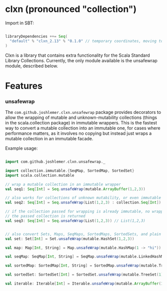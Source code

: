 # clxn (pronounced "collection")

Import in SBT:
```scala

libraryDependencies ++= Seq(
  "default" % "clxn_2.13" % "0.1.0" // temporary coordinates, moving to jcenter shortly
)
```
Clxn is a library that contains extra functionality for the Scala Standard Library Collections. Currently, the only module available is the unsafewrap module, described below. 


# Features

### unsafewrap

The `com.github.joshlemer.clxn.unsafewrap` package provides decorators to allow the wrapping of mutable and unknown-mutability collections (things in the scala.collection package) in immutable wrappers. This is the fastest way to convert a mutable collection into an immutable one, for cases where performance matters, as it involves no copying but instead just wraps a mutable collection in an immutable facade.

Example usage: 

```scala

import com.github.joshlemer.clxn.unsafewrap._

import collection.immutable.{SeqMap, SortedMap, SortedSet}
import scala.collection.mutable

// wrap a mutable collection in an immutable wrapper
val seq1: Seq[Int] = Seq.unsafeWrap(mutable.ArrayBuffer(1,2,3)) 

// also works for collections of unknown mutability, or even immutable collections
val seq2: Seq[Int] = Seq.unsafeWrap(List(1,2,3) : collection.Seq[Int]) 

// if the collection passed for wrapping is already immutable, no wrapping is applied. 
// the passed collection is returned
val seq3: Seq[Int] = Seq.unsafeWrap(List(1,2,3)) // List(1,2,3)


// also convert Sets, Maps, SeqMaps, SortedMaps, SortedSets, and plain old Iterabls
val set: Set[Int] = Set.unsafeWrap(mutable.HashSet(1,2,3))

val map: Map[Int, String] = Map.unsafeWrap(mutable.HashMap(1 -> "hi"))

val seqMap: SeqMap[Int, String] = SeqMap.unsafeWrap(mutable.LinkedHashMap(1 -> "hi"))

val sortedMap: SortedMap[Int, String] = SortedMap.unsafeWrap(mutable.TreeMap(1 -> "hi"))

val sortedSet: SortedSet[Int] = SortedSet.unsafeWrap(mutable.TreeSet(1))

val iterable: Iterable[Int] = Iterable.unsafeWrap(mutable.ArrayBuffer(1,2,3))

```
